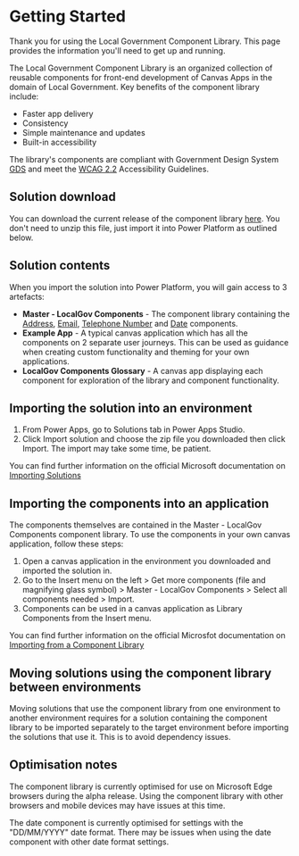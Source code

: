 # Getting Started

Thank you for using the Local Government Component Library. This page provides the information you'll need to get up and running.

The Local Government Component Library is an organized collection of reusable components for front-end development of Canvas Apps in the domain of Local Government. Key benefits of the component library include:
- Faster app delivery
- Consistency
- Simple maintenance and updates
- Built-in accessibility

The library's components are compliant with Government Design System [GDS](https://design-system.service.gov.uk/patterns/) and meet the [WCAG 2.2](https://www.w3.org/TR/WCAG22/) Accessibility Guidelines.

## Solution download
You can download the current release of the component library [here](https://github.com/MarraLtd/Power-Platform-Local-Gov-Component-Library/releases/download/v0.1.0-alpha/Power-Platform-Local-Gov-Component-Library.zip). You don't need to unzip this file, just import it into Power Platform as outlined below.

## Solution contents
When you import the solution into Power Platform, you will gain access to 3 artefacts:
- **Master - LocalGov Components** - The component library containing the [Address](components/Address.md), [Email](components/Email.md), [Telephone Number](components/TelephoneNumber.md) and [Date](components/Date.md) components.
- **Example App** - A typical canvas application which has all the components on 2 separate user journeys. This can be used as guidance when creating custom functionality and theming for your own applications.
- **LocalGov Components Glossary** - A canvas app displaying each component for exploration of the library and component functionality.

## Importing the solution into an environment
1. From Power Apps, go to Solutions tab in Power Apps Studio.
2. Click Import solution and choose the zip file you downloaded then click Import. The import may take some time, be patient.

You can find further information on the official Microsoft documentation on [Importing Solutions](https://learn.microsoft.com/en-us/power-apps/maker/data-platform/import-update-export-solutions)

## Importing the components into an application
The components themselves are contained in the Master - LocalGov Components component library. To use the components in your own canvas application, follow these steps:
1. Open a canvas application in the environment you downloaded and imported the solution in.
2. Go to the Insert menu on the left > Get more components (file and magnifying glass symbol) > Master - LocalGov Components > Select all components needed > Import.
3. Components can be used in a canvas application as Library Components from the Insert menu.

You can find further information on the official Microsfot documentation on [Importing from a Component Library](https://learn.microsoft.com/en-us/power-apps/maker/canvas-apps/component-library#import-from-a-component-library)

## Moving solutions using the component library between environments
Moving solutions that use the component library from one environment to another environment requires for a solution containing the component library to be imported separately to the target environment before importing the solutions that use it. This is to avoid dependency issues.

## Optimisation notes
The component library is currently optimised for use on Microsoft Edge browsers during the alpha release. Using the component library with other browsers and mobile devices may have issues at this time.

The date component is currently optimised for settings with the "DD/MM/YYYY" date format. There may be issues when using the date component with other date format settings.